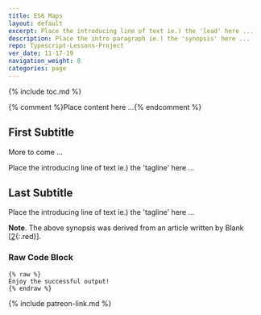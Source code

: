 ```yaml
---
title: ES6 Maps
layout: default
excerpt: Place the introducing line of text ie.) the 'lead' here ...
description: Place the intro paragraph ie.) the 'synopsis' here ...
repo: Typescript-Lessons-Project 
ver_date: 11-17-19
navigation_weight: 8
categories: page
---
```

{% include toc.md %}

{% comment %}Place content here ...{% endcomment %}

## First Subtitle

More to come ...

Place the introducing line of text ie.) the 'tagline' here ...

## Last Subtitle

Place the introducing line of text ie.) the 'tagline' here ...

**Note**. The above synopsis was derived from an article written by Blank [[2](#BLANK){:.red}].

### Raw Code Block

```liquid
{% raw %}
Enjoy the successful output!
{% endraw %}
```

{% include patreon-link.md %}
